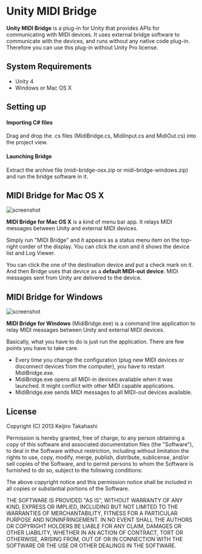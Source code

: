 Unity MIDI Bridge
=================

**Unity MIDI Bridge** is a plug-in for Unity that provides APIs for communicating
with MIDI devices. It uses external bridge software to communicate with the devices,
and runs without any native code plug-in. Therefore you can use this plug-in without
Unity Pro license.

System Requirements
-------------------

- Unity 4
- Windows or Mac OS X

Setting up
----------

#### Importing C# files

Drag and drop the .cs files (MidiBridge.cs, MidiInput.cs and MidiOut.cs) into the
project view.

#### Launching Bridge

Extract the archive file (midi-bridge-osx.zip or midi-bridge-windows.zip) and
run the bridge software in it.

MIDI Bridge for Mac OS X
------------------------

![screenshot](http://keijiro.github.io/unity-midi-bridge/bridge-screenshot-osx.png)

**MIDI Bridge for Mac OS X** is a kind of menu bar app. It relays MIDI messages
between Unity and external MIDI devices.

Simply run "MIDI Bridge" and it appears as a status menu item on the top-right
corder of the display. You can click the icon and it shows the device list and
Log Viewer.

You can click the one of the destination device and put a check mark on it.
And then Bridge uses that device as a **default MIDI-out device**. MIDI messages
sent from Unity are delivered to the device.

MIDI Bridge for Windows
-----------------------

![screenshot](http://keijiro.github.io/unity-midi-bridge/bridge-screenshot-windows.png)

**MIDI Bridge for Windows** (MidiBridge.exe) is a command line application to relay
MIDI messages between Unity and external MIDI devices.

Basically, what you have to do is just run the application. There are few points
you have to take care.

- Every time you change the configuration (plug new MIDI devices or disconnect
  devices from the computer), you have to restart MidiBridge.exe.
- MidiBridge.exe opens all MIDI-in devices available when it was launched. It
  might conflict with other MIDI capable applications.
- MidiBridge.exe sends MIDI messages to all MIDI-out devices available.

License
-------

Copyright (C) 2013 Keijiro Takahashi

Permission is hereby granted, free of charge, to any person obtaining a copy of
this software and associated documentation files (the "Software"), to deal in
the Software without restriction, including without limitation the rights to
use, copy, modify, merge, publish, distribute, sublicense, and/or sell copies of
the Software, and to permit persons to whom the Software is furnished to do so,
subject to the following conditions:

The above copyright notice and this permission notice shall be included in all
copies or substantial portions of the Software.

THE SOFTWARE IS PROVIDED "AS IS", WITHOUT WARRANTY OF ANY KIND, EXPRESS OR
IMPLIED, INCLUDING BUT NOT LIMITED TO THE WARRANTIES OF MERCHANTABILITY, FITNESS
FOR A PARTICULAR PURPOSE AND NONINFRINGEMENT. IN NO EVENT SHALL THE AUTHORS OR
COPYRIGHT HOLDERS BE LIABLE FOR ANY CLAIM, DAMAGES OR OTHER LIABILITY, WHETHER
IN AN ACTION OF CONTRACT, TORT OR OTHERWISE, ARISING FROM, OUT OF OR IN
CONNECTION WITH THE SOFTWARE OR THE USE OR OTHER DEALINGS IN THE SOFTWARE.
